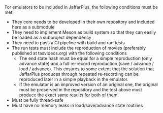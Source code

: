 For emulators to be included in JaffarPlus, the following conditions must be met:

- They core needs to be developed in their own repository and included here as a submodule
- They need to implement Meson as build system so that they can easily be loaded as a subproject dependency
- They need to pass a CI pipeline with build and run tests.
- The run tests must include the reproduction of movies (preferably published at tasvideos.org) with the following conditions
  + The end state hash must be equal for a simple reproduction (only advance state) and a full re-record reproduction (save / advance / load / advance). This ensures to some extent that the solution that JaffarPlus produces through repeated re-recording can be reproduced later in a simple playback in the emulator.
  + If the emulator is an improved version of an original one, the original must be preserved in the repository and the test above must produce the exact same results for both of them.
- Must be fully thread-safe
- Must have no memory leaks in load/save/advance state routines

